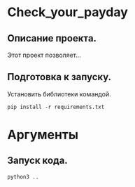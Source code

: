 # Check_your_payday
 
## Описание проекта.   
Этот проект позволяет...  
   
## Подготовка к запуску.  
Установить библиотеки командой.  
```
pip install -r requirements.txt
```
    
# Аргументы
    
## Запуск кода.  
```
python3 ..
```